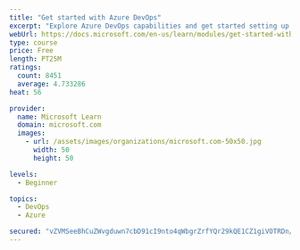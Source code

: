 ```yaml
---
title: "Get started with Azure DevOps"
excerpt: "Explore Azure DevOps capabilities and get started setting up your own organization knowing what separates elite performers from low performers."
webUrl: https://docs.microsoft.com/en-us/learn/modules/get-started-with-devops/
type: course
price: Free
length: PT25M
ratings:
  count: 8451
  average: 4.733286
heat: 56

provider:
  name: Microsoft Learn
  domain: microsoft.com
  images:
    - url: /assets/images/organizations/microsoft.com-50x50.jpg
      width: 50
      height: 50

levels:
  - Beginner

topics:
  - DevOps
  - Azure

secured: "vZVMSeeBhCuZWvgduwn7cbD91cI9nto4qWbgrZrfYQr29kQE1CZ1giVOTRDn/5QXFjmy34skO3PrQrEkRBrJLTZFTW6NR3iFG7LY4YeIHGPwRUe1vTGa97ofYujyiNmdR/8JuEFt5ffklBJreFM+jZdc45b6NGxgB1kfZdmThcM73I0hds1n+pOVY5D7fIDxfQVrZO2sgBuXW8hoikjpeN6YHTlDdJ8J8Yju2Weg4hSaU3rHrhctwDE8jRnAsE6KkKmVx1NpcU2JQpK/GTqLyUBW5PwhqTECc9jLAh8G56sEY1DHpuKFawezifojmujVlOQdTBtLJJv85t78j5tPtAUDkU9ZgDL9oDxXuxJYzp4t8UEP5cPnP7/BMBiJFH7Od4kwYqcesOykpHoHiBbKVH1qqTsDtWI676eHmfpXxV8=;SibNhP4hvH7ZsPisH0NwBA=="
---
```


